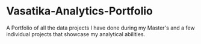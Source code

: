 # Vasatika-Analytics-Portfolio
A Portfolio of all the data projects I have done during my Master's and a few individual projects that showcase my analytical abilities.

